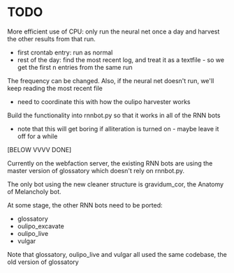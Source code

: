 TODO
====

More efficient use of CPU: only run the neural net once a day and harvest the other results from that run.

- first crontab entry: run as normal
- rest of the day: find the most recent log, and treat it as a textfile - so we get the first n entries from the same run

The frequency can be changed. Also, if the neural net doesn't run, we'll keep reading the most recent file

- need to coordinate this with how the oulipo harvester works

Build the functionality into rnnbot.py so that it works in all of the RNN bots

- note that this will get boring if alliteration is turned on - maybe leave it off for a while

[BELOW VVVV DONE]

Currently on the webfaction server, the existing RNN bots are using the master version of glossatory which doesn't rely on rnnbot.py.

The only bot using the new cleaner structure is gravidum_cor, the Anatomy of Melancholy bot.

At some stage, the other RNN bots need to be ported:

* glossatory
* oulipo_excavate
* oulipo_live
* vulgar

Note that glossatory, oulipo_live and vulgar all used the same codebase, the old version of glossatory